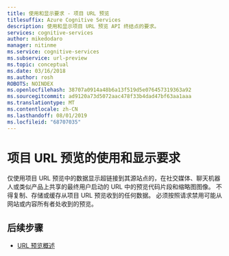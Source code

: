 ```yaml
---
title: 使用和显示要求 - 项目 URL 预览
titlesuffix: Azure Cognitive Services
description: 使用和显示项目 URL 预览 API 终结点的要求。
services: cognitive-services
author: mikedodaro
manager: nitinme
ms.service: cognitive-services
ms.subservice: url-preview
ms.topic: conceptual
ms.date: 03/16/2018
ms.author: rosh
ROBOTS: NOINDEX
ms.openlocfilehash: 38707a0914a48b6a13f519d5e076457319363a92
ms.sourcegitcommit: ad9120a73d5072aac478f33b4dad47bf63aa1aaa
ms.translationtype: MT
ms.contentlocale: zh-CN
ms.lasthandoff: 08/01/2019
ms.locfileid: "68707035"
---
```

# <a name="project-url-preview-use-and-display-requirements"></a>项目 URL 预览的使用和显示要求

仅使用项目 URL 预览中的数据显示超链接到其源站点的，在社交媒体、聊天机器人或类似产品上共享的最终用户启动的 URL 中的预览代码片段和缩略图图像。 不得复制、存储或缓存从项目 URL 预览收到的任何数据。 必须按照请求禁用可能从网站或内容所有者处收到的预览。

## <a name="next-steps"></a>后续步骤
- [URL 预览概述](overview.md)
